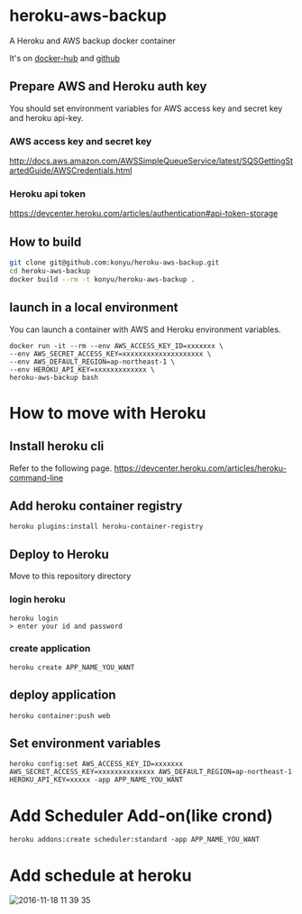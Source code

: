# heroku-aws-backup

A Heroku and AWS backup docker container

It's on [docker-hub](https://hub.docker.com/r/konyu/xxxxxx/) and [github](https://github.com/konyu/heroku-aws-backup/)

## Prepare AWS and Heroku auth key
You should set environment variables for AWS access key and secret key and heroku api-key.

### AWS access key and secret key
http://docs.aws.amazon.com/AWSSimpleQueueService/latest/SQSGettingStartedGuide/AWSCredentials.html

### Heroku api token
https://devcenter.heroku.com/articles/authentication#api-token-storage

## How to build

```sh
git clone git@github.com:konyu/heroku-aws-backup.git
cd heroku-aws-backup
docker build --rm -t konyu/heroku-aws-backup .
```

## launch in a local environment
You can launch a container with AWS and Heroku environment variables.

```
docker run -it --rm --env AWS_ACCESS_KEY_ID=xxxxxxx \
--env AWS_SECRET_ACCESS_KEY=xxxxxxxxxxxxxxxxxxxx \
--env AWS_DEFAULT_REGION=ap-northeast-1 \
--env HEROKU_API_KEY=xxxxxxxxxxxxx \
heroku-aws-backup bash
```


# How to move with Heroku

## Install heroku cli
Refer to the following page.
https://devcenter.heroku.com/articles/heroku-command-line

## Add heroku container registry

```
heroku plugins:install heroku-container-registry
```

## Deploy to Heroku

Move to this repository directory

### login heroku

```
heroku login
> enter your id and password
```

### create application

```
heroku create APP_NAME_YOU_WANT
```

## deploy application

```
heroku container:push web
```

## Set environment variables

```
heroku config:set AWS_ACCESS_KEY_ID=xxxxxxx AWS_SECRET_ACCESS_KEY=xxxxxxxxxxxxxx AWS_DEFAULT_REGION=ap-northeast-1 HEROKU_API_KEY=xxxxx -app APP_NAME_YOU_WANT
```

# Add Scheduler Add-on(like crond)

```
heroku addons:create scheduler:standard -app APP_NAME_YOU_WANT
```

# Add schedule at heroku
![2016-11-18 11 39 35](https://cloud.githubusercontent.com/assets/1217706/20417217/33c8071c-ad87-11e6-9da7-0b755a21ea1b.png)
